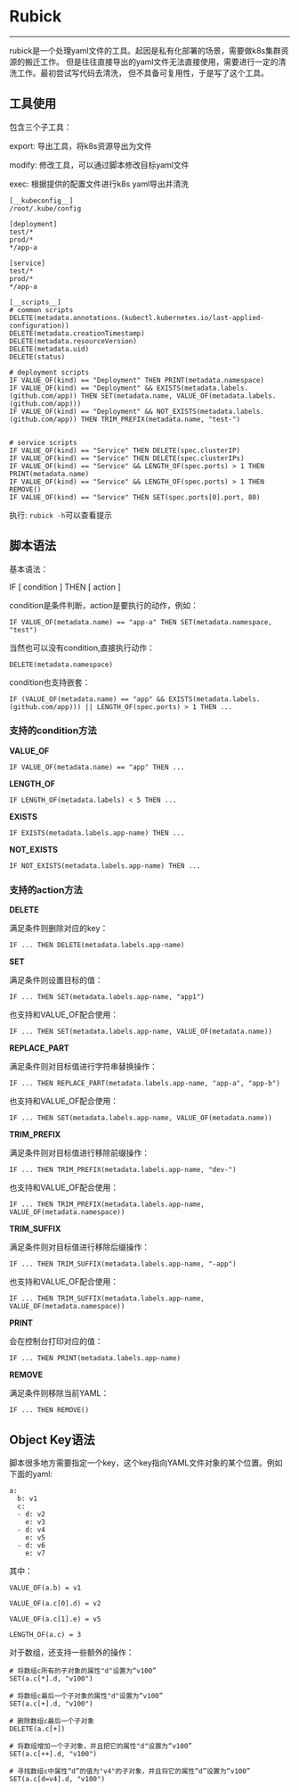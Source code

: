 # Rubick

****
rubick是一个处理yaml文件的工具。起因是私有化部署的场景，需要做k8s集群资源的搬迁工作。
但是往往直接导出的yaml文件无法直接使用，需要进行一定的清洗工作。最初尝试写代码去清洗，
但不具备可复用性，于是写了这个工具。

## 工具使用

包含三个子工具：

export: 导出工具，将k8s资源导出为文件

modify: 修改工具，可以通过脚本修改目标yaml文件

exec: 根据提供的配置文件进行k8s yaml导出并清洗

```
[__kubeconfig__]
/root/.kube/config

[deployment]
test/*
prod/*
*/app-a

[service]
test/*
prod/*
*/app-a

[__scripts__]
# common scripts
DELETE(metadata.annotations.(kubectl.kubernetes.io/last-applied-configuration))
DELETE(metadata.creationTimestamp)
DELETE(metadata.resourceVersion)
DELETE(metadata.uid)
DELETE(status)

# deployment scripts
IF VALUE_OF(kind) == "Deployment" THEN PRINT(metadata.namespace)
IF VALUE_OF(kind) == "Deployment" && EXISTS(metadata.labels.(github.com/app)) THEN SET(metadata.name, VALUE_OF(metadata.labels.(github.com/app)))
IF VALUE_OF(kind) == "Deployment" && NOT_EXISTS(metadata.labels.(github.com/app)) THEN TRIM_PREFIX(metadata.name, "test-")


# service scripts
IF VALUE_OF(kind) == "Service" THEN DELETE(spec.clusterIP)
IF VALUE_OF(kind) == "Service" THEN DELETE(spec.clusterIPs)
IF VALUE_OF(kind) == "Service" && LENGTH_OF(spec.ports) > 1 THEN PRINT(metadata.name)
IF VALUE_OF(kind) == "Service" && LENGTH_OF(spec.ports) > 1 THEN REMOVE()
IF VALUE_OF(kind) == "Service" THEN SET(spec.ports[0].port, 80)
```

执行: ``rubick -h``可以查看提示

## 脚本语法

基本语法：

IF [ condition ] THEN [ action ]

condition是条件判断，action是要执行的动作，例如：

```
IF VALUE_OF(metadata.name) == "app-a" THEN SET(metadata.namespace, "test")
```

当然也可以没有condition,直接执行动作：

```
DELETE(metadata.namespace)
```

condition也支持嵌套：

```
IF (VALUE_OF(metadata.name) == "app" && EXISTS(metadata.labels.(github.com/app))) || LENGTH_OF(spec.ports) > 1 THEN ...
```

### 支持的condition方法

**VALUE_OF**

```
IF VALUE_OF(metadata.name) == "app" THEN ...
```

**LENGTH_OF**

```
IF LENGTH_OF(metadata.labels) < 5 THEN ...
```

**EXISTS**

```
IF EXISTS(metadata.labels.app-name) THEN ...
```

**NOT_EXISTS**

```
IF NOT_EXISTS(metadata.labels.app-name) THEN ...
```

### 支持的action方法

**DELETE**

满足条件则删除对应的key：

```
IF ... THEN DELETE(metadata.labels.app-name)
```

**SET**

满足条件则设置目标的值：

```
IF ... THEN SET(metadata.labels.app-name, "app1")
```

也支持和VALUE_OF配合使用：

```
IF ... THEN SET(metadata.labels.app-name, VALUE_OF(metadata.name))
```

**REPLACE_PART**

满足条件则对目标值进行字符串替换操作：

```
IF ... THEN REPLACE_PART(metadata.labels.app-name, "app-a", "app-b")
```

也支持和VALUE_OF配合使用：

```
IF ... THEN SET(metadata.labels.app-name, VALUE_OF(metadata.name))
```

**TRIM_PREFIX**

满足条件则对目标值进行移除前缀操作：

```
IF ... THEN TRIM_PREFIX(metadata.labels.app-name, "dev-")
```

也支持和VALUE_OF配合使用：

```
IF ... THEN TRIM_PREFIX(metadata.labels.app-name, VALUE_OF(metadata.namespace))
```

**TRIM_SUFFIX**

满足条件则对目标值进行移除后缀操作：

```
IF ... THEN TRIM_SUFFIX(metadata.labels.app-name, "-app")
```

也支持和VALUE_OF配合使用：

```
IF ... THEN TRIM_SUFFIX(metadata.labels.app-name, VALUE_OF(metadata.namespace))
```

**PRINT**

会在控制台打印对应的值：

```
IF ... THEN PRINT(metadata.labels.app-name)
```

**REMOVE**

满足条件则移除当前YAML：

```
IF ... THEN REMOVE()
```

## Object Key语法

脚本很多地方需要指定一个key，这个key指向YAML文件对象的某个位置。例如下面的yaml:

```
a:
  b: v1
  c:
  - d: v2
    e: v3
  - d: v4
    e: v5
  - d: v6
    e: v7
```

其中：

```
VALUE_OF(a.b) = v1

VALUE_OF(a.c[0].d) = v2

VALUE_OF(a.c[1].e) = v5

LENGTH_OF(a.c) = 3
```

对于数组，还支持一些额外的操作：

```
# 将数组c所有的子对象的属性"d"设置为“v100”
SET(a.c[*].d, "v100")

# 将数组c最后一个子对象的属性"d"设置为“v100”
SET(a.c[+].d, "v100")

# 删除数组c最后一个子对象
DELETE(a.c[+])

# 将数组增加一个子对象，并且把它的属性"d"设置为“v100”
SET(a.c[++].d, "v100")

# 寻找数组c中属性“d”的值为"v4"的子对象，并且将它的属性“d”设置为“v100”
SET(a.c[d=v4].d, "v100")
```
